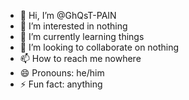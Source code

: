 - 👋 Hi, I’m @GhQsT-PAIN
- 👀 I’m interested in nothing
- 🌱 I’m currently learning things
- 💞️ I’m looking to collaborate on nothing
- 📫 How to reach me nowhere
- 😄 Pronouns: he/him
- ⚡ Fun fact: anything

<!---
GhQsT-PAIN/GhQsT-PAIN is a ✨ special ✨ repository because its `README.md` (this file) appears on your GitHub profile.
You can click the Preview link to take a look at your changes.
--->
